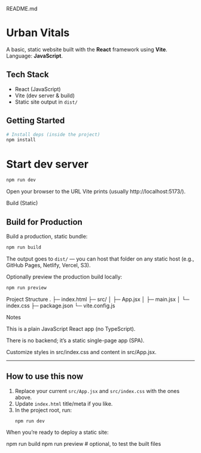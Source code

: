 README.md
# Urban Vitals

A basic, static website built with the **React** framework using **Vite**.  
Language: **JavaScript**.

## Tech Stack
- React (JavaScript)
- Vite (dev server & build)
- Static site output in `dist/`

## Getting Started

```bash
# Install deps (inside the project)
npm install
```

# Start dev server
```bash
npm run dev
```

Open your browser to the URL Vite prints (usually http://localhost:5173/).

Build (Static)

## Build for Production

Build a production, static bundle:

```bash
npm run build
```

The output goes to `dist/` — you can host that folder on any static host (e.g., GitHub Pages, Netlify, Vercel, S3).

Optionally preview the production build locally:

```bash
npm run preview
```

Project Structure
.
├─ index.html
├─ src/
│  ├─ App.jsx
│  ├─ main.jsx
│  └─ index.css
├─ package.json
└─ vite.config.js

Notes

This is a plain JavaScript React app (no TypeScript).

There is no backend; it’s a static single-page app (SPA).

Customize styles in src/index.css and content in src/App.jsx.


---

## How to use this now
1. Replace your current `src/App.jsx` and `src/index.css` with the ones above.
2. Update `index.html` title/meta if you like.
3. In the project root, run:
   ```bash
   npm run dev


When you’re ready to deploy a static site:

npm run build
npm run preview  # optional, to test the built files